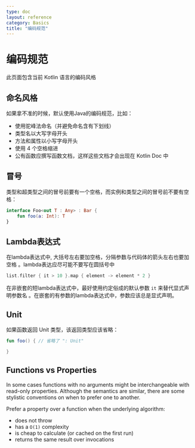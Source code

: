 ```yaml
---
type: doc
layout: reference
category: Basics
title: "编码规范"
---
```


# 编码规范

此页面包含当前 Kotlin 语言的编码风格

## 命名风格
如果拿不准的时候，默认使用Java的编码规范，比如：

* 使用驼峰法命名（并避免命名含有下划线）
* 类型名以大写字母开头
* 方法和属性以小写字母开头
* 使用 4 个空格缩进
* 公有函数应撰写函数文档，这样这些文档才会出现在 Kotlin Doc 中

## 冒号

类型和超类型之间的冒号前要有一个空格，而实例和类型之间的冒号前不要有空格：

``` kotlin
interface Foo<out T : Any> : Bar {
    fun foo(a: Int): T
}
```

## Lambda表达式

在lambda表达式中, 大括号左右要加空格，分隔参数与代码体的箭头左右也要加空格
。lambda表达应尽可能不要写在圆括号中

``` kotlin
list.filter { it > 10 }.map { element -> element * 2 }
```

在非嵌套的短lambda表达式中，最好使用约定俗成的默认参数 `it` 来替代显式声明参数名
。在嵌套的有参数的lambda表达式中，参数应该总是显式声明。

## Unit

如果函数返回 Unit 类型，该返回类型应该省略：

``` kotlin
fun foo() { // 省略了 ": Unit"

}
```

## Functions vs Properties

In some cases functions with no arguments might be interchangeable with read-only properties. 
Although the semantics are similar, there are some stylistic conventions on when to prefer one to another.

Prefer a property over a function when the underlying algorithm:

* does not throw
* has a `O(1)` complexity
* is cheap to calculate (or caсhed on the first run)
* returns the same result over invocations 
